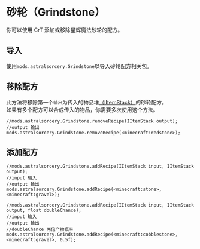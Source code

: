 # 砂轮（Grindstone）

你可以使用 CrT 添加或移除星辉魔法砂轮的配方。

## 导入

使用`mods.astralsorcery.Grindstone`以导入砂轮配方相关包。

## 移除配方

此方法将移除第一个`输出`为传入的物品堆[（IItemStack）](/Vanilla/Items/IItemStack/)的砂轮配方。   
如果有多个配方可以合成传入的物品，你需要多次使用这个方法。

```zenscript
//mods.astralsorcery.Grindstone.removeRecipe(IItemStack output);
//output 输出
mods.astralsorcery.Grindstone.removeRecipe(<minecraft:redstone>);
```

## 添加配方

```zenscript
//mods.astralsorcery.Grindstone.addRecipe(IItemStack input, IItemStack output);
//input 输入
//output 输出
mods.astralsorcery.Grindstone.addRecipe(<minecraft:stone>, <minecraft:gravel>);

//mods.astralsorcery.Grindstone.addRecipe(IItemStack input, IItemStack output, float doubleChance);
//input 输入
//output 输出
//doubleChance 两倍产物概率
mods.astralsorcery.Grindstone.addRecipe(<minecraft:cobblestone>, <minecraft:gravel>, 0.5f);
```